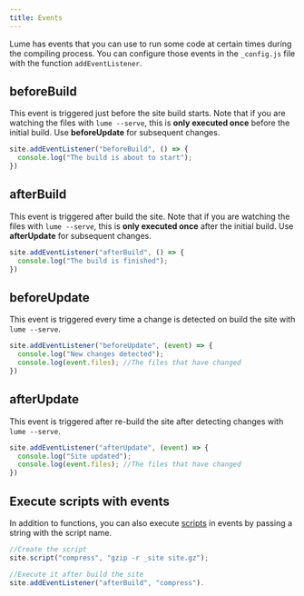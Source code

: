 ```yaml
---
title: Events
---
```


Lume has events that you can use to run some code at certain times during the compiling process. You can configure those events in the `_config.js` file with the function `addEventListener`.

## beforeBuild

This event is triggered just before the site build starts. Note that if you are watching the files with `lume --serve`, this is **only executed once** before the initial build. Use **beforeUpdate** for subsequent changes.

```js
site.addEventListener("beforeBuild", () => {
  console.log("The build is about to start");
})
```

## afterBuild

This event is triggered after build the site. Note that if you are watching the files with `lume --serve`, this is **only executed once** after the initial build. Use **afterUpdate** for subsequent changes.

```js
site.addEventListener("afterBuild", () => {
  console.log("The build is finished");
})
```

## beforeUpdate

This event is triggered every time a change is detected on build the site with `lume --serve`.

```js
site.addEventListener("beforeUpdate", (event) => {
  console.log("New changes detected");
  console.log(event.files); //The files that have changed
})
```

## afterUpdate

This event is triggered after re-build the site after detecting changes with `lume --serve`.

```js
site.addEventListener("afterUpdate", (event) => {
  console.log("Site updated");
  console.log(event.files); //The files that have changed
})
```

## Execute scripts with events

In addition to functions, you can also execute [scripts](/advanced/scripts) in events by passing a string with the script name.

```js
//Create the script
site.script("compress", "gzip -r _site site.gz");

//Execute it after build the site
site.addEventListener("afterBuild", "compress").
```
